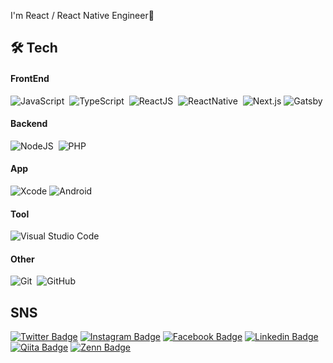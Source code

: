I'm React / React Native Engineer👋


## 🛠 Tech

#### FrontEnd

![JavaScript](https://img.shields.io/badge/-JavaScript-333333?style=flat&logo=javascript)&nbsp;
![TypeScript](https://img.shields.io/badge/-TypeScript-333333?style=flat&logo=typescript)&nbsp;
![ReactJS](https://img.shields.io/badge/-ReactJS-333333?style=flat&logo=react)&nbsp;
![ReactNative](https://img.shields.io/badge/-React%20Native-333333?style=flat&logo=react)&nbsp;
![Next.js](https://img.shields.io/badge/-Next.js-333333.svg?logo=next.js&style=flat)
![Gatsby](https://img.shields.io/badge/-Gatsby-333333.svg?logo=gatsby&style=flat)


#### Backend
![NodeJS](https://img.shields.io/badge/-NodeJS-333333?style=flat&logo=javascript)&nbsp;
![PHP](https://img.shields.io/badge/-Php-333333.svg?logo=php&style=flat)

#### App 
![Xcode](https://img.shields.io/badge/-Xcode-333333.svg?logo=xcode&style=flat)
![Android](https://img.shields.io/badge/-Android-333333.svg?logo=android&style=flat-square">)

#### Tool
![Visual Studio Code](https://img.shields.io/badge/-Visual%20Studio%20Code-333333?style=flat&logo=visual-studio-code&logoColor=007ACC)&nbsp;

#### Other
![Git](https://img.shields.io/badge/-Git-333333?style=flat&logo=git)&nbsp;
![GitHub](https://img.shields.io/badge/-GitHub-333333?style=flat&logo=github)&nbsp;


## SNS 

[![Twitter Badge](https://img.shields.io/badge/-Twitter-1ca0f1?style=flat-square&labelColor=1ca0f1&logo=twitter&logoColor=white&link=https://twitter.com/t0m0120)](https://twitter.com/t0m0120)
[![Instagram Badge](https://img.shields.io/badge/-Instagram-F44747?style=flat-square&labelColor=F44747&logo=instagram&logoColor=white&link=https://instagram.com/t0m0120)](https://instagram.com/t0m0120)
[![Facebook Badge](https://img.shields.io/badge/-Facebook-3b5998?style=flat-square&logo=Facebook&logoColor=white&link=https://www.facebook.com/H1ghwest/)](https://www.facebook.com/H1ghwest/)
[![Linkedin Badge](https://img.shields.io/badge/-LinkedIn-blue?style=flat-square&logo=Linkedin&logoColor=white&link=https://www.linkedin.com/in/t0m0120/)](https://www.linkedin.com/in/t0m0120/)
[![Qiita Badge](https://img.shields.io/badge/-Qiita-55c500?style=flat-square&logo=Qiita&logoColor=white&link=https://www.qiita.com/t0m0120/)](https://www.qiita.com/t0m0120/)
[![Zenn Badge](https://img.shields.io/badge/-Zenn-3ec8ff?style=flat-square&logo=Zenn&logoColor=white&link=https://www.zenn.dev/t0m0120/)](https://www.zenn.dev/t0m0120/)
